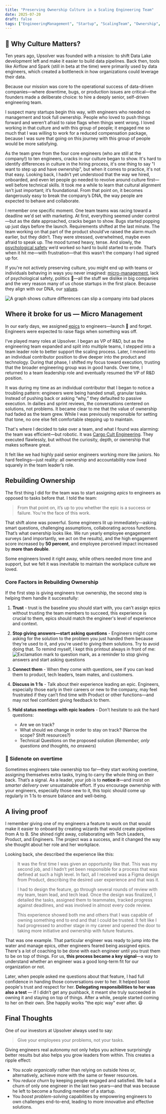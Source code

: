 ```yaml
---
title: "Preserving Ownership Culture in a Scaling Engineering Team"
date: 2025-07-20
draft: false
tags: ["EngineeringManagement", "Startup", "ScalingTeam", "Ownership", "Culture"]
---
```


## 🧬 Why Culture Matters?

Ten years ago, Upsolver was founded with a mission: to shift Data Lake development left and make it easier to build data pipelines. Back then, tools like Airflow and Spark (still in beta at the time) were primarily used by data engineers, which created a bottleneck in how organizations could leverage their data.

Because our mission was core to the operational success of data-driven companies—where downtime, bugs, or production issues are critical—the founders made a deliberate choice: to hire a deeply senior, self-driven engineering team.

I suspect many startups begin this way, with engineers who needed no
management and took full ownership. People who loved to push things forward and
weren’t afraid to raise flags when things went wrong. I loved working in that
culture and with this group of people; it engaged me so much that I was willing
to work for a reduced compensation package, because I was sure that going on this
journey with this group of people would be more satisfying.

As the team grew from the four core engineers (who are still at the company!) to ten engineers, cracks in our culture began to show. It's hard to identify differences in culture in the hiring process, it's one thing to say "I want to step up and have ownership", but when it comes to practice, it's not that easy. Looking back, I hadn’t yet understood that the way we hired, onboarded, and even let people go needed to revolve around culture first—well before technical skills. It took me a while to learn that cultural alignment isn’t just important; it’s foundational. From that point on, it becomes dangerously easy to break the company’s DNA, the way people are expected to
behave and collaborate.

I remember one specific moment. One team teams was racing toward a deadline we'd set
with marketing. At first, everything seemed under control—but as the
date approached, cracks began to show. Bugs started popping up just days before
the launch. Requirements shifted at the last minute. The team working on that
part of the product should’ve raised the alarm much earlier, but they didn’t.
They were stressed, overwhelmed, maybe even afraid to speak up. The mood turned
heavy, tense. And slowly, the
[psychological safety](https://www.youtube.com/watch?v=LhoLuui9gX8) we’d worked
so hard to build started to erode. That’s when it hit me—with frustration—that
this wasn’t the company I had signed up for.


If you're not actively preserving culture, you might end up with teams or
individuals behaving in ways you never imagined:
[micro-management](https://www.reddit.com/r/business/comments/14xk3go/could_you_explain_to_me_what_micromanagement_is/),
lack of psychological safety, politics 🤮—all the stuff we dislike in big
companies and the very reason many of us chose startups in the first place.
Because they align with our DNA, our
[values](https://www.engmanagement.dev/the-value-of-values).

![A graph shows culture differences can slip a company into bad places](./culture-differences-graph.svg)

## Where it broke for us — Micro Management

In our early days, we assigned
[epics](https://www.atlassian.com/agile/project-management/epics-stories-themes)
to engineers—launch 🚀 and forget. Engineers were expected to raise flags when
something was off.

I’ve played many roles at Upsolver. I began as VP of R&D, but as the
engineering team expanded and split into multiple teams, I stepped into a team
leader role to better support the scaling process. Later, I moved into an
individual contributor position to dive deeper into the product and technology.
During that phase, I shifted my focus toward execution, trusting that the
broader engineering group was in good hands. Over time, I returned to a team
leadership role and eventually resumed the VP of R&D position.

It was during my time as an individual contributor that I began to notice a
troubling pattern: engineers were being handed small, granular tasks. Instead
of pushing back or asking “why,” they defaulted to passive execution. In
dailies and sprint reviews, the conversations centered on solutions, not
problems. It became clear to me that the value of ownership had faded as the team grew. While I was previously responsible for setting that tone, no one else felt comfortable stepping up to maintain.

That's where I decided to take over a team, and what I found was alarming: the
team was efficient—but robotic. It was
[Cargo Cult Engineering](https://blog.bitgloss.ro/2020/08/cargo-cult-programming/).
They executed flawlessly, but without the curiosity, depth, or ownership that
makes software great.

It felt like we had highly paid senior engineers working more like juniors. No
hard feelings—just reality: all ownership and accountability now lived squarely
in the team leader’s role.

## Rebuilding Ownership

The first thing I did for the team was to start assigning *epics* to engineers as
opposed to tasks before that. I told the team:

> From that point on, it’s up to you whether the epic is a success or failure.
> You're the face of this work.

That shift alone was powerful. Some engineers lit up immediately—asking smart
questions, challenging assumptions, collaborating across functions. That’s what
ownership looks like. We run yearly employee engagement surveys (and
importantly, we act on the results), and the high engagement score increased by
**50 percent**, and employee perceived impact increased by **more than double**.

Some engineers loved it right away, while others needed more time and support,
but we felt it was inevitable to maintain the workplace culture we loved.

### Core Factors in Rebuilding Ownership

If the first step is giving engineers true ownership, the second step is helping
them handle it successfully:

1. **Trust** - trust is the baseline you should start with, you can't assign
   epics without trusting the team members to succeed, this experience is crucial
   to them, epics should match the engineer's level of experience and context.

2. **Stop giving answers—start asking questions** - Engineers might come asking
   for the solution to the problem you just handed them because they're used to
   it, and you're used to giving them solutions. Try to avoid doing that. To
   remind myself, I kept this printout always in front of me:
   ![Exclamation mark to question mark, as a reminder to stop giving answers and start asking questions](./exclamation-mark-to-question-mark.svg)

3. **Connect them** - When they come with questions, see if you can lead them to
   product, tech leaders, team mates, and customers.

4. **Discuss in 1:1s** - Talk about their experience leading an epic. Engineers,
   especially those early in their careers or new to the company, may feel
   frustrated if they can’t find time with Product or other functions—and may not
   feel confident giving feedback to them.

5. **Hold status meetings with epic leaders** - Don’t hesitate to ask the hard
   questions:
    - Are we on track?  
    - What should we change in order to stay on track? (Narrow the scope? Shift
      resources?)  
    - Technical Questions on the proposed solution (*Remember, only questions and
      thoughts, no answers*)

### 🚩 Sidenote on overtime

Sometimes engineers take ownership too far—they start working overtime,
assigning themselves extra tasks, trying to carry the whole thing on their back.
That’s a signal. As a leader, your job is to **notice it**—and insist on
_smarter delivery_ over unsustainable effort. If you encourage ownership with
your engineers, especially those new to it, this topic should come up regularly
in 1:1s to ensure balance and well-being.

## A living proof

I remember giving one of my engineers a feature to work on that would make it
easier to onboard by creating wizards that would create pipelines from A to B.
She shined right away, collaborating with Tech Leaders, Product, and Engineers.
The project was a success, and it changed the way she thought about her role
and her workplace.

Looking back, she described the experience like this:

> It was the first time I was given an opportunity like that. This was my second
> job, and I hadn’t yet been responsible for a process that was defined at such
> a high level. In fact, all I received was a Figma design from Product,
> describing the desired user experience and that was it.  
>  
> I had to design the feature, go through several rounds of review with my team,
> team lead, and tech lead. Once the design was finalized, I detailed the tasks,
> assigned them to teammates, tracked progress against deadlines, and was
> involved in almost every code review.  
>  
> This experience showed both me and others that I was capable of owning
> something end to end and that I could be trusted. It felt like I had progressed
> to another stage in my career and opened the door to taking more initiative and
> ownership with future features.

That was one example. That particular engineer was ready to jump into the water
and manage epics, other engineers feared being assigned epics. There's a lot of
coaching to be done with each engineer until you trust them to be on top of
things. For us, **this process became a key signal**—a way to understand whether
an engineer was a good long-term fit for our organization or not.

Later, when people asked me questions about that feature, I had full confidence
in handing those conversations over to her. It helped boost people's trust and
respect for her. **Delegating responsibilities to her was also a test** — if I
didn’t get any pushback, it meant she truly succeeded in owning it and staying
on top of things. After a while, people started coming to her on their own.
She happily works "the epic way" ever after.&nbsp;😃

## Final Thoughts

One of our investors at Upsolver always used to say:

> Give your employees your problems, not your tasks.

Giving engineers real autonomy not only helps you achieve surprisingly better
results but also helps you grow leaders from within. This creates a ripple effect:

- You *scale organically* rather than relying on outside hires or, alternatively,
  achieve more with the same or fewer resources.
- You *reduce churn* by keeping people engaged and satisfied. We had a churn of
  only one engineer in the last two years—and that was because he left to become
  a founding member of a startup.
- You *boost problem-solving* capabilities by empowering engineers to own
  challenges end-to-end, leading to more innovative and effective solutions.
